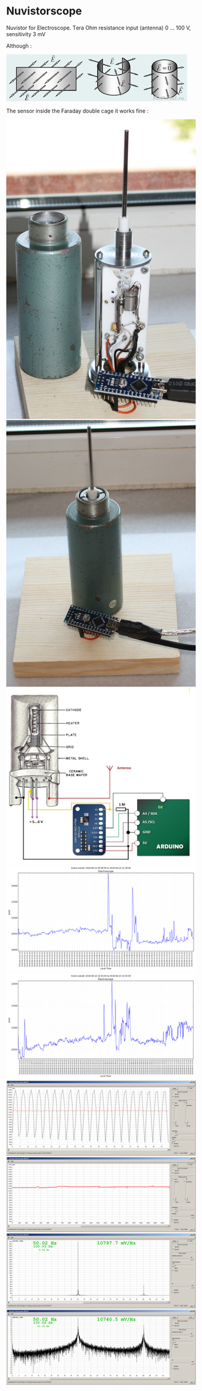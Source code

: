 # Nuvistorscope
Nuvistor for Electroscope. Тera Ohm resistance input (antenna) 0 ... 100 V, sensitivity 3 mV

Although :

![](./pictures/4807.jpg)

The sensor inside the Faraday double cage
it works fine :

![](./pictures/nuvistor_w.jpg)
![](./pictures/nuvistor_f.jpg)
![](./pictures/nuvistor_scope.jpg)
![](./pictures/201806141239_ADS1115_volt_1M_data_eventoverall.png)
![](./pictures/201806151315_ADS1115_volt_1M_data_eventoverall.png)
![](./pictures/2018_06_15_16_54_26.png)
![](./pictures/2018_06_14_21_35_03.png)
![](./pictures/2018_06_14_21_37_40.png)
![](./pictures/2018_06_14_21_41_13.png)

